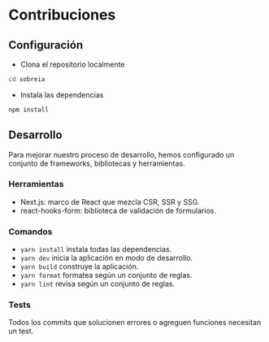 # Contribuciones

## Configuración

- Clona el repositorio localmente

```sh
cd sobreia
```

- Instala las dependencias

```sh
npm install
```

## Desarrollo

Para mejorar nuestro proceso de desarrollo, hemos configurado un conjunto de frameworks, bibliotecas y herramientas.

### Herramientas

- Next.js: marco de React que mezcla CSR, SSR y SSG.
- react-hooks-form: biblioteca de validación de formularios.

### Comandos

- `yarn install` instala todas las dependencias.
- `yarn dev` inicia la aplicación en modo de desarrollo.
- `yarn build` construye la aplicación.
- `yarn format` formatea según un conjunto de reglas.
- `yarn lint` revisa según un conjunto de reglas.

### Tests

Todos los commits que solucionen errores o agreguen funciones necesitan un test.
